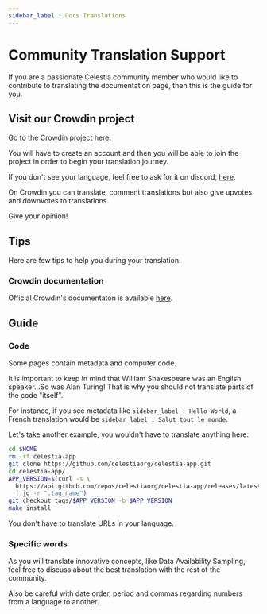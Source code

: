 ```yaml
---
sidebar_label : Docs Translations
---
```


# Community Translation Support

If you are a passionate Celestia community member who would like to contribute
to translating the documentation page, then this is the guide for you.

## Visit our Crowdin project

Go to the Crowdin project [here](https://crowdin.com/project/celestia-docs).

You will have to create an account and then you will be able to join the project
in order to begin your translation journey.

If you don't see your language, feel free to ask for it on discord, [here](https://discord.gg/celestiacommunity).

On Crowdin you can translate, comment translations but also give upvotes and
downvotes to translations.

Give your opinion!

## Tips

Here are few tips to help you during your translation.

### Crowdin documentation

Official Crowdin's documentaton is available [here](https://support.crowdin.com/online-editor).

## Guide

### Code

Some pages contain metadata and computer code.

It is important to keep in mind that William Shakespeare was an
English speaker...So was Alan Turing! That is why
you should not translate parts of the code "itself".

For instance, if you see metadata like ```sidebar_label : Hello World```,
a French translation would be ```sidebar_label : Salut tout le monde```.

Let's take another example, you wouldn't have to translate anything here:

```sh
cd $HOME
rm -rf celestia-app
git clone https://github.com/celestiaorg/celestia-app.git
cd celestia-app/
APP_VERSION=$(curl -s \
  https://api.github.com/repos/celestiaorg/celestia-app/releases/latest \
  | jq -r ".tag_name")
git checkout tags/$APP_VERSION -b $APP_VERSION
make install
```

You don't have to translate URLs in your language.

### Specific words

As you will translate innovative concepts, like Data Availability
Sampling, feel free to discuss about the best translation with the
rest of the community.

Also be careful with date order, period and commas regarding
numbers from a language to another.
